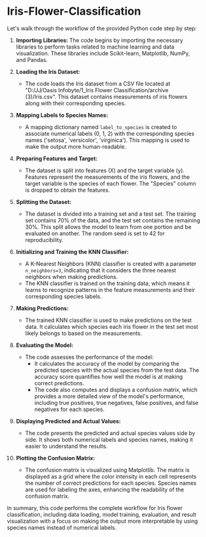 # Iris-Flower-Classification
Let's walk through the workflow of the provided Python code step by step:

1. **Importing Libraries:** The code begins by importing the necessary libraries to perform tasks related to machine learning and data visualization. These libraries include Scikit-learn, Matplotlib, NumPy, and Pandas.

2. **Loading the Iris Dataset:**
   - The code loads the Iris dataset from a CSV file located at "D:/JJ/Oasis Infobyte/1_Iris Flower Classification/archive (3)/Iris.csv". This dataset contains measurements of iris flowers along with their corresponding species.

3. **Mapping Labels to Species Names:**
   - A mapping dictionary named `label_to_species` is created to associate numerical labels (0, 1, 2) with the corresponding species names ('setosa', 'versicolor', 'virginica'). This mapping is used to make the output more human-readable.

4. **Preparing Features and Target:**
   - The dataset is split into features (X) and the target variable (y). Features represent the measurements of the iris flowers, and the target variable is the species of each flower. The "Species" column is dropped to obtain the features.

5. **Splitting the Dataset:**
   - The dataset is divided into a training set and a test set. The training set contains 70% of the data, and the test set contains the remaining 30%. This split allows the model to learn from one portion and be evaluated on another. The random seed is set to 42 for reproducibility.

6. **Initializing and Training the KNN Classifier:**
   - A K-Nearest Neighbors (KNN) classifier is created with a parameter `n_neighbors=3`, indicating that it considers the three nearest neighbors when making predictions.
   - The KNN classifier is trained on the training data, which means it learns to recognize patterns in the feature measurements and their corresponding species labels.

7. **Making Predictions:**
   - The trained KNN classifier is used to make predictions on the test data. It calculates which species each iris flower in the test set most likely belongs to based on the measurements.

8. **Evaluating the Model:**
   - The code assesses the performance of the model:
     - It calculates the accuracy of the model by comparing the predicted species with the actual species from the test data. The accuracy score quantifies how well the model is at making correct predictions.
     - The code also computes and displays a confusion matrix, which provides a more detailed view of the model's performance, including true positives, true negatives, false positives, and false negatives for each species.

9. **Displaying Predicted and Actual Values:**
   - The code presents the predicted and actual species values side by side. It shows both numerical labels and species names, making it easier to understand the results.

10. **Plotting the Confusion Matrix:**
    - The confusion matrix is visualized using Matplotlib. The matrix is displayed as a grid where the color intensity in each cell represents the number of correct predictions for each species. Species names are used for labeling the axes, enhancing the readability of the confusion matrix.

In summary, this code performs the complete workflow for Iris flower classification, including data loading, model training, evaluation, and result visualization with a focus on making the output more interpretable by using species names instead of numerical labels.
